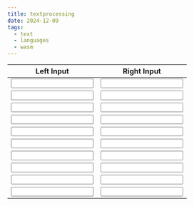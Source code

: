 ```yaml
---
title: textprocessing
date: 2024-12-09
tags:
  - text
  - languages
  - wasm
---
```

<link href="./textprocessing.css" rel="stylesheet" type="text/css">
<table>
   <thead>
      <tr>
         <th>Left Input</th>
         <th>Right Input</th>
      </tr>
   </thead>
   <tbody>
      <tr>
         <td><input id="left1" oninput="transformLeftToRight(1)"></td>
         <td><input id="right1" oninput="transformRightToLeft(1)"></td>
      </tr>
      <tr>
         <td><input id="left2" oninput="transformLeftToRight(2)"></td>
         <td><input id="right2" oninput="transformRightToLeft(2)"></td>
      </tr>
      <tr>
         <td><input id="left3" oninput="transformLeftToRight(3)"></td>
         <td><input id="right3" oninput="transformRightToLeft(3)"></td>
      </tr>
      <tr>
         <td><input id="left4" oninput="transformLeftToRight(4)"></td>
         <td><input id="right4" oninput="transformRightToLeft(4)"></td>
      </tr>
      <tr>
         <td><input id="left5" oninput="transformLeftToRight(5)"></td>
         <td><input id="right5" oninput="transformRightToLeft(5)"></td>
      </tr>
      <tr>
         <td><input id="left6" oninput="transformLeftToRight(6)"></td>
         <td><input id="right6" oninput="transformRightToLeft(6)"></td>
      </tr>
      <tr>
         <td><input id="left7" oninput="transformLeftToRight(7)"></td>
         <td><input id="right7" oninput="transformRightToLeft(7)"></td>
      </tr>
      <tr>
         <td><input id="left8" oninput="transformLeftToRight(8)"></td>
         <td><input id="right8" oninput="transformRightToLeft(8)"></td>
      </tr>
      <tr>
         <td><input id="left9" oninput="transformLeftToRight(9)"></td>
         <td><input id="right9" oninput="transformRightToLeft(9)"></td>
      </tr>
      <tr>
         <td><input id="left10" oninput="transformLeftToRight(10)"></td>
         <td><input id="right10" oninput="transformRightToLeft(10)"></td>
      </tr>
   </tbody>
</table>
<script src="/textprocessing/wasm/bootstrap.js"></script>
